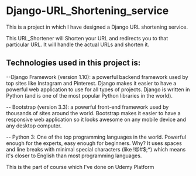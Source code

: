 # Django-URL_Shortening_service

This is a project in which I have designed a Django URL shortening service. 

This URL_Shortener will Shorten your URL and redirects you to that particular URL. It will handle the actual URLs and shorten it.

## Technologies used in this project is:

--Django Framework (version 1.10): a powerful backend framework used by top sites like Instagram and Pinterest. Django makes it easier to have a powerful web application to use  for all types of projects. Django is written in Python (and is one of the most popular Python libraries in the world).

-- Bootstrap (version 3.3): a powerful front-end framework used by thousands of sites around the world. Bootstrap makes it easier to have a responsive web application so it looks awesome on any mobile device and any desktop computer.

-- Python 3: One of the top programming languages in the world. Powerful enough for the experts, easy enough for beginners. Why? It uses spaces and line breaks with minimal special characters (like !@#$;*) which means it's closer to English than most programming languages. 

This is the part of course which I've done on Udemy Platform


